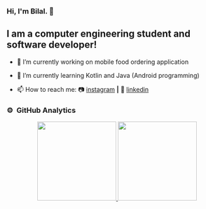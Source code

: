 ### Hi, I'm Bilal. 👋

## I am a computer engineering student and software developer!

- 🔭 I’m currently working on mobile food ordering application
- 🌱 I’m currently learning Kotlin and Java (Android programming)


- 📫 How to reach me:  📷 [instagram][instagram] **|**  👔 [linkedin][linkedin]

[instagram]: https://instagram.com/bilalcagdanlioglu
[linkedin]: https://linkedin.com/in/bilalcagdanlioglu


### ⚙️ &nbsp;GitHub Analytics

<p align="center">
<a href="https://github.com/AVS1508">
  <img height="180em" src="https://github-readme-stats-eight-theta.vercel.app/api?username=bilalcagdanlioglu&show_icons=true&theme=algolia&include_all_commits=true&count_private=true"/>
  <img height="180em" src="https://github-readme-stats-eight-theta.vercel.app/api/top-langs/?username=bilalcagdanlioglu&layout=compact&langs_count=8&theme=algolia"/>
</a>
</p>
